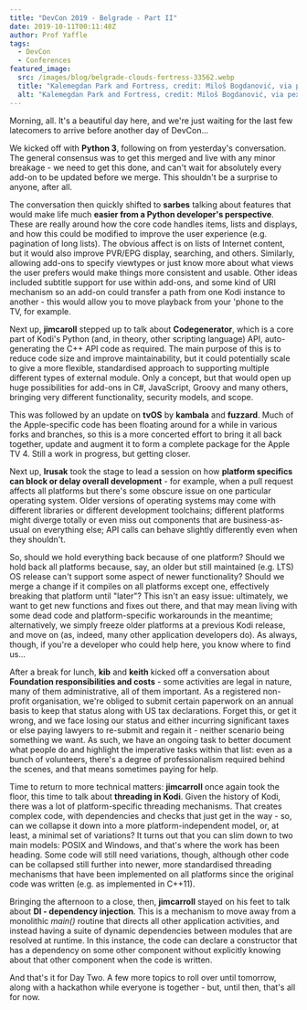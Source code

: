 ```yaml
---
title: "DevCon 2019 - Belgrade - Part II"
date: 2019-10-11T00:11:48Z
author: Prof Yaffle
tags:
  - DevCon
  - Conferences
featured_image:
  src: /images/blog/belgrade-clouds-fortress-33562.webp
  title: "Kalemegdan Park and Fortress, credit: Miloš Bogdanović, via pexels.com"
  alt: "Kalemegdan Park and Fortress, credit: Miloš Bogdanović, via pexels.com"
---
```


Morning, all. It's a beautiful day here, and we're just waiting for the last few latecomers to arrive before another day of DevCon...

We kicked off with **Python 3**, following on from yesterday's conversation. The general consensus was to get this merged and live with any minor breakage - we need to get this done, and can't wait for absolutely every add-on to be updated before we merge. This shouldn't be a surprise to anyone, after all.

The conversation then quickly shifted to **sarbes** talking about features that would make life much **easier from a Python developer's perspective**. These are really around how the core code handles items, lists and displays, and how this could be modified to improve the user experience (e.g. pagination of long lists). The obvious affect is on lists of Internet content, but it would also improve PVR/EPG display, searching, and others. Similarly, allowing add-ons to specify viewtypes or just know more about what views the user prefers would make things more consistent and usable. Other ideas included subtitle support for use within add-ons, and some kind of URI mechanism so an add-on could transfer a path from one Kodi instance to another - this would allow you to move playback from your 'phone to the TV, for example.

Next up, **jimcaroll** stepped up to talk about **Codegenerator**, which is a core part of Kodi's Python (and, in theory, other scripting language) API, auto-generating the C++ API code as required. The main purpose of this is to reduce code size and improve maintainability, but it could potentially scale to give a more flexible, standardised approach to supporting multiple different types of external module. Only a concept, but that would open up huge possibilities for add-ons in C#, JavaScript, Groovy and many others, bringing very different functionality, security models, and scope.

This was followed by an update on **tvOS** by **kambala** and **fuzzard**. Much of the Apple-specific code has been floating around for a while in various forks and branches, so this is a more concerted effort to bring it all back together, update and augment it to form a complete package for the Apple TV 4. Still a work in progress, but getting closer.

Next up, **lrusak** took the stage to lead a session on how **platform specifics can block or delay overall development** - for example, when a pull request affects all platforms but there's some obscure issue on one particular operating system. Older versions of operating systems may come with different libraries or different development toolchains; different platforms might diverge totally or even miss out components that are business-as-usual on everything else; API calls can behave slightly differently even when they shouldn't.

So, should we hold everything back because of one platform? Should we hold back all platforms because, say, an older but still maintained (e.g. LTS) OS release can't support some aspect of newer functionality? Should we merge a change if it compiles on all platforms except one, effectively breaking that platform until "later"? This isn't an easy issue: ultimately, we want to get new functions and fixes out there, and that may mean living with some dead code and platform-specific workarounds in the meantime; alternatively, we simply freeze older platforms at a previous Kodi release, and move on (as, indeed, many other application developers do). As always, though, if you're a developer who could help here, you know where to find us...

After a break for lunch, **kib** and **keith** kicked off a conversation about **Foundation responsibilities and costs** - some activities are legal in nature, many of them administrative, all of them important. As a registered non-profit organisation, we're obliged to submit certain paperwork on an annual basis to keep that status along with US tax declarations. Forget this, or get it wrong, and we face losing our status and either incurring significant taxes or else paying lawyers to re-submit and regain it - neither scenario being something we want. As such, we have an ongoing task to better document what people do and highlight the imperative tasks within that list: even as a bunch of volunteers, there's a degree of professionalism required behind the scenes, and that means sometimes paying for help.

Time to return to more technical matters: **jimcarroll** once again took the floor, this time to talk about **threading in Kodi**. Given the history of Kodi, there was a lot of platform-specific threading mechanisms. That creates complex code, with dependencies and checks that just get in the way - so, can we collapse it down into a more platform-independent model, or, at least, a minimal set of variations? It turns out that you can slim down to two main models: POSIX and Windows, and that's where the work has been heading. Some code will still need variations, though, although other code can be collapsed still further into newer, more standardised threading mechanisms that have been implemented on all platforms since the original code was written (e.g. as implemented in C++11).

Bringing the afternoon to a close, then, **jimcarroll** stayed on his feet to talk about **DI - dependency injection**. This is a mechanism to move away from a monolithic _main()_ routine that directs all other application activities, and instead having a suite of dynamic dependencies between modules that are resolved at runtime. In this instance, the code can declare a constructor that has a dependency on some other component without explicitly knowing about that other component when the code is written.

And that's it for Day Two. A few more topics to roll over until tomorrow, along with a hackathon while everyone is together - but, until then, that's all for now.
